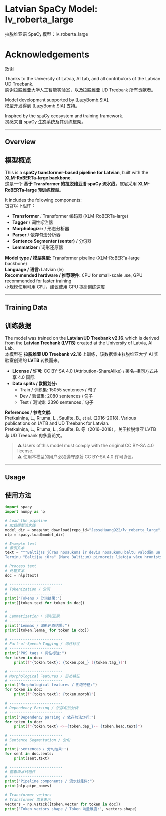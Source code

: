 # Latvian SpaCy Model: lv_roberta_large
拉脱维亚语 SpaCy 模型：lv_roberta_large

# Acknowledgements
致谢

Thanks to the University of Latvia, AI Lab, and all contributors of the Latvian UD Treebank.  
感谢拉脱维亚大学人工智能实验室，以及拉脱维亚 UD Treebank 所有贡献者。

Model development supported by [LazyBomb.SIA].  
模型开发得到 [LazyBomb.SIA] 支持。

Inspired by the spaCy ecosystem and training framework.  
灵感来自 spaCy 生态系统及其训练框架。

---

## Overview
## 模型概览

This is a **spaCy transformer-based pipeline for Latvian**, built with the **XLM-RoBERTa-large backbone**.  
这是一个 **基于 Transformer 的拉脱维亚语 spaCy 流水线**，底层采用 **XLM-RoBERTa-large 预训练模型**。

It includes the following components:  
包含以下组件：

- **Transformer** / Transformer 编码器 (XLM-RoBERTa-large)
- **Tagger** / 词性标注器
- **Morphologizer** / 形态分析器
- **Parser** / 依存句法分析器
- **Sentence Segmenter (senter)** / 分句器
- **Lemmatizer** / 词形还原器

**Model type / 模型类型:** Transformer pipeline (XLM-RoBERTa-large backbone)  
**Language / 语言:** Latvian (lv)  
**Recommended hardware / 推荐硬件:** CPU for small-scale use, GPU recommended for faster training  
小规模使用可用 CPU，建议使用 GPU 提高训练速度  

---

## Training Data
## 训练数据

The model was trained on the **Latvian UD Treebank v2.16**, which is derived from the **Latvian Treebank (LVTB)** created at the University of Latvia, AI Lab.  
本模型在 **拉脱维亚 UD Treebank v2.16** 上训练，该数据集由拉脱维亚大学 AI 实验室创建的 **LVTB** 转换而来。

- **License / 许可:** CC BY-SA 4.0 (Attribution-ShareAlike) / 署名-相同方式共享 4.0 国际  
- **Data splits / 数据划分:**  
  - Train / 训练集: 15055 sentences / 句子  
  - Dev / 验证集: 2080 sentences / 句子  
  - Test / 测试集: 2396 sentences / 句子  

**References / 参考文献:**  
Pretkalniņa, L., Rituma, L., Saulīte, B., et al. (2016–2018). Various publications on LVTB and UD Treebank for Latvian.  
Pretkalniņa, L., Rituma, L., Saulīte, B. 等（2016–2018）。关于拉脱维亚 LVTB 与 UD Treebank 的多篇论文。

> ⚠️ Users of this model must comply with the original CC BY-SA 4.0 license.  
> ⚠️ 使用本模型的用户必须遵守原始 CC BY-SA 4.0 许可协议。

---

## Usage
## 使用方法

```python
import spacy
import numpy as np

# Load the pipeline
# 加载模型流水线
model_dir = snapshot_download(repo_id="JesseHuang922/lv_roberta_large", repo_type="model")
nlp = spacy.load(model_dir)

# Example text
# 示例文本
text = """Baltijas jūras nosaukums ir devis nosaukumu baltu valodām un Baltijas valstīm.
Terminu "Baltijas jūra" (Mare Balticum) pirmoreiz lietoja vācu hronists Brēmenes Ādams 11. gadsimtā."""

# Process text
# 处理文本
doc = nlp(text)

# ------------------------
# Tokenization / 分词
# ------------------------
print("Tokens / 分词结果:")
print([token.text for token in doc])

# ------------------------
# Lemmatization / 词形还原
# ------------------------
print("Lemmas / 词形还原结果:")
print([token.lemma_ for token in doc])

# ------------------------
# Part-of-Speech Tagging / 词性标注
# ------------------------
print("POS tags / 词性标注:")
for token in doc:
    print(f"{token.text}: {token.pos_} ({token.tag_})")

# ------------------------
# Morphological Features / 形态特征
# ------------------------
print("Morphological features / 形态特征:")
for token in doc:
    print(f"{token.text}: {token.morph}")

# ------------------------
# Dependency Parsing / 依存句法分析
# ------------------------
print("Dependency parsing / 依存句法分析:")
for token in doc:
    print(f"{token.text} <--{token.dep_}-- {token.head.text}")

# ------------------------
# Sentence Segmentation / 分句
# ------------------------
print("Sentences / 分句结果:")
for sent in doc.sents:
    print(sent.text)

# ------------------------
# 查看流水线组件
# ------------------------
print("Pipeline components / 流水线组件:")
print(nlp.pipe_names)

# Transformer vectors
# Transformer 向量表示
vectors = np.vstack([token.vector for token in doc])
print("Token vectors shape / Token 向量维度:", vectors.shape)
